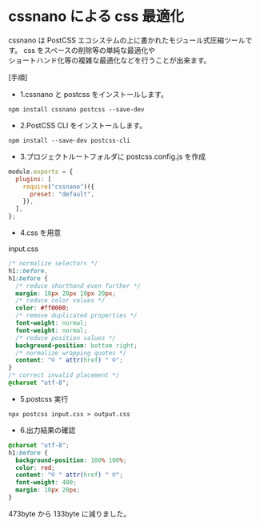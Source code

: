 # cssnano による css 最適化

cssnano は PostCSS エコシステムの上に書かれたモジュール式圧縮ツールです。
css をスペースの削除等の単純な最適化や  
ショートハンド化等の複雑な最適化などを行うことが出来ます。

[手順]

- 1.cssnano と postcss をインストールします。

```
npm install cssnano postcss --save-dev
```

- 2.PostCSS CLI をインストールします。

```
npm install --save-dev postcss-cli
```

- 3.プロジェクトルートフォルダに postcss.config.js を作成

```js
module.exports = {
  plugins: [
    require("cssnano")({
      preset: "default",
    }),
  ],
};
```

- 4.css を用意

input.css

```css
/* normalize selectors */
h1::before,
h1:before {
  /* reduce shorthand even further */
  margin: 10px 20px 10px 20px;
  /* reduce color values */
  color: #ff0000;
  /* remove duplicated properties */
  font-weight: normal;
  font-weight: normal;
  /* reduce position values */
  background-position: bottom right;
  /* normalize wrapping quotes */
  content: "© " attr(href) " ©";
}
/* correct invalid placement */
@charset "utf-8";
```

- 5.postcss 実行

```
npx postcss input.css > output.css
```

- 6.出力結果の確認

```css
@charset "utf-8";
h1:before {
  background-position: 100% 100%;
  color: red;
  content: "© " attr(href) " ©";
  font-weight: 400;
  margin: 10px 20px;
}
```

473byte から 133byte に減りました。
